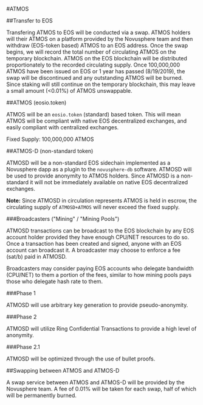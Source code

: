 #ATMOS##Transfer to EOSTransfering ATMOS to EOS will be conducted via a swap. ATMOS holders will their ATMOS on a platform provided by the Novusphere team and then withdraw (EOS-token based) ATMOS to an EOS address. Once the swap begins, we will record the total number of circulating ATMOS on the temporary blockchain. ATMOS on the EOS blockchain will be distributed proportionately to the recorded circulating supply. Once 100,000,000 ATMOS have been issued on EOS or 1 year has passed (8/19/2019), the swap will be discontinued and any outstanding ATMOS will be burned. Since staking will still continue on the temporary blockchain, this may leave a small amount (<0.01%) of ATMOS unswappable.##ATMOS (eosio.token)ATMOS will be an `eosio.token` (standard) based token. This will mean ATMOS will be compliant with native EOS decentralized exchanges, and easily compliant with centralized exchanges.Fixed Supply: 100,000,000 ATMOS##ATMOS-D (non-standard token)ATMOSD will be a non-standard EOS sidechain implemented as a Novusphere dapp as a plugin to the `novusphere-db` software. ATMOSD will be used to provide anonymity to ATMOS holders. Since ATMOSD is a non-standard it will not be immediately available on native EOS decentralized exchanges.**Note:** Since ATMOSD in circulation represents ATMOS is held in escrow, the circulating supply of `ATMOSD+ATMOS` will never exceed the fixed supply.###Broadcasters ("Mining" / "Mining Pools")ATMOSD transactions can be broadcast to the EOS blockchain by any EOS account holder provided they have enough CPU/NET resources to do so. Once a transaction has been created and signed, anyone with an EOS account can broadcast it. A broadcaster may choose to enforce a fee (sat/b) paid in ATMOSD.Broadcasters may consider paying EOS accounts who delegate bandwidth (CPU/NET) to them a portion of the fees, similar to how mining pools pays those who delegate hash rate to them.###Phase 1ATMOSD will use arbitrary key generation to provide pseudo-anonymity.###Phase 2ATMOSD will utilize Ring Confidential Transactions to provide a high level of anonymity.###Phase 2.1ATMOSD will be optimized through the use of bullet proofs.##Swapping between ATMOS and ATMOS-DA swap service between ATMOS and ATMOS-D will be provided by the Novusphere team. A fee of 0.01% will be taken for each swap, half of which will be permanently burned.
